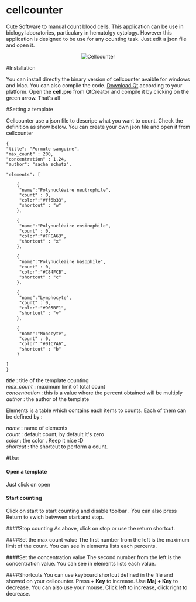 cellcounter
===========

Cute Software to manual count blood cells. This application can be use in biology laboratories, particulary in hematolgy cytology. However this application is designed to be use for any counting task. Just edit a json file and open it. 


<p align="center">
  <img src="http://dridk.github.io/cellcounter/images/capture.png" alt="Cellcounter"/>
</p>



#Installation 

You can install directly the binary version of cellcounter avaible for windows and Mac. You can also compile the code. [Download Qt](http://qt-project.org/downloads) according to your platform. Open the **cell.pro** from QtCreator and compile it by clicking on the green arrow. That's all 

#Setting a template

Cellcounter use a json file to descripe what you want to count. Check the definition as show below. You can create your own json file and open it from cellcounter

    {
    "title": "Formule sanguine",
    "max_count" : 200,
    "concentration" : 1.24,
    "author": "sacha schutz",

    "elements": [

        {
         "name":"Polynucléaire neutrophile",
         "count" : 0,
         "color":"#ff6b33",
         "shortcut" : "w"
        },

        {
         "name":"Polynucléaire eosinophile",
         "count" : 0,
         "color":"#FFCA63",
         "shortcut" : "x"
        },

        {
         "name":"Polynucléaire basophile",
         "count" : 0,
         "color":"#C84FCB",
         "shortcut" : "c"
        },

        {
         "name":"Lymphocyte",
         "count" : 0,
         "color":"#905BF1",
         "shortcut" : "v"
        },

        {
         "name":"Monocyte",
         "count" : 0,
         "color":"#01C7A6",
         "shortcut" : "b"
        }

    ]
    }

*title*         : title of the template counting  
*max_count*     : maximum limit of total count  
*concentration* : this is a value where the percent obtained will be multiply  
*author*        : the author of the template   

Elements is a table which contains each items to counts. Each of them can be defined by : 

*name*          : name of elements  
*count*         : default count, by default it's zero  
*color*         : the color . Keep it nice :D  
*shortcut*      : the shortcut to perform a count.   

#Use 
#### Open a template
Just click on open 

#### Start counting 
Click on start to start counting and disable toolbar . You can also press Return to swich betwwen start and stop. 

####Stop counting
As above, click on stop or use the return shortcut. 

####Set the max count value 
The first number from the left is the maximum limit of the count. You can see in elements lists each percents. 

####Set the concentration value
The second number from the left is the concentration value. You can see in  elements lists each value. 

####Shortcuts 
You can use keyboard shortcut defined in the file and showed on your cellcounter. Press + **Key** to increase. Use **Maj + Key** to decrease.
You can also use your mouse. Click left to increase, click right to decrease.











